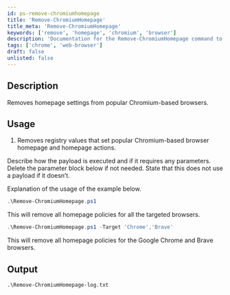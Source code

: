 ```yaml
---
id: ps-remove-chromiumhomepage  
title: 'Remove-ChromiumHomepage'  
title_meta: 'Remove-ChromiumHomepage'  
keywords: ['remove', 'homepage', 'chromium', 'browser']  
description: 'Documentation for the Remove-ChromiumHomepage command to remove homepage settings from popular Chromium-based browsers.'  
tags: ['chrome', 'web-browser']  
draft: false  
unlisted: false  
---  
```


## Description  
Removes homepage settings from popular Chromium-based browsers.  

## Usage  
1. Removes registry values that set popular Chromium-based browser homepage and homepage actions.  

Describe how the payload is executed and if it requires any parameters. Delete the parameter block below if not needed. State that this does not use a payload if it doesn’t.  

Explanation of the usage of the example below.  

```powershell  
.\Remove-ChromiumHomepage.ps1  
```  
This will remove all homepage policies for all the targeted browsers.  

```powershell  
.\Remove-ChromiumHomepage.ps1 -Target 'Chrome','Brave'  
```  
This will remove all homepage policies for the Google Chrome and Brave browsers.  

## Output  

```
.\Remove-ChromiumHomepage-log.txt  
```  




